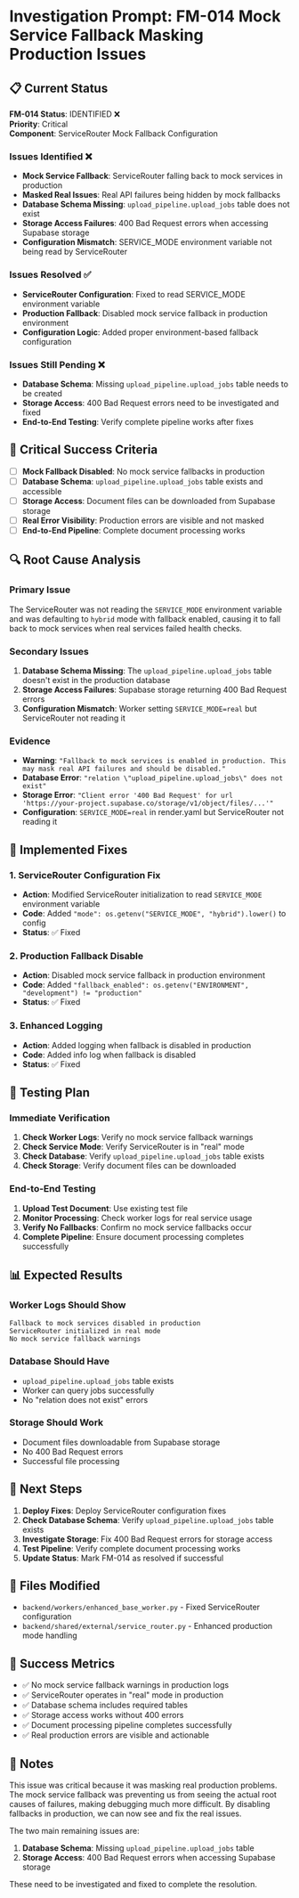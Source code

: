 # Investigation Prompt: FM-014 Mock Service Fallback Masking Production Issues

## 📋 **Current Status**

**FM-014 Status**: IDENTIFIED ❌  
**Priority**: Critical  
**Component**: ServiceRouter Mock Fallback Configuration  

### **Issues Identified** ❌
- **Mock Service Fallback**: ServiceRouter falling back to mock services in production
- **Masked Real Issues**: Real API failures being hidden by mock fallbacks
- **Database Schema Missing**: `upload_pipeline.upload_jobs` table does not exist
- **Storage Access Failures**: 400 Bad Request errors when accessing Supabase storage
- **Configuration Mismatch**: SERVICE_MODE environment variable not being read by ServiceRouter

### **Issues Resolved** ✅
- **ServiceRouter Configuration**: Fixed to read SERVICE_MODE environment variable
- **Production Fallback**: Disabled mock service fallback in production environment
- **Configuration Logic**: Added proper environment-based fallback configuration

### **Issues Still Pending** ❌
- **Database Schema**: Missing `upload_pipeline.upload_jobs` table needs to be created
- **Storage Access**: 400 Bad Request errors need to be investigated and fixed
- **End-to-End Testing**: Verify complete pipeline works after fixes

## 🚨 **Critical Success Criteria**

- [ ] **Mock Fallback Disabled**: No mock service fallbacks in production
- [ ] **Database Schema**: `upload_pipeline.upload_jobs` table exists and accessible
- [ ] **Storage Access**: Document files can be downloaded from Supabase storage
- [ ] **Real Error Visibility**: Production errors are visible and not masked
- [ ] **End-to-End Pipeline**: Complete document processing works

## 🔍 **Root Cause Analysis**

### **Primary Issue**
The ServiceRouter was not reading the `SERVICE_MODE` environment variable and was defaulting to `hybrid` mode with fallback enabled, causing it to fall back to mock services when real services failed health checks.

### **Secondary Issues**
1. **Database Schema Missing**: The `upload_pipeline.upload_jobs` table doesn't exist in the production database
2. **Storage Access Failures**: Supabase storage returning 400 Bad Request errors
3. **Configuration Mismatch**: Worker setting `SERVICE_MODE=real` but ServiceRouter not reading it

### **Evidence**
- **Warning**: `"Fallback to mock services is enabled in production. This may mask real API failures and should be disabled."`
- **Database Error**: `"relation \"upload_pipeline.upload_jobs\" does not exist"`
- **Storage Error**: `"Client error '400 Bad Request' for url 'https://your-project.supabase.co/storage/v1/object/files/...'"`
- **Configuration**: `SERVICE_MODE=real` in render.yaml but ServiceRouter not reading it

## 🔧 **Implemented Fixes**

### **1. ServiceRouter Configuration Fix**
- **Action**: Modified ServiceRouter initialization to read `SERVICE_MODE` environment variable
- **Code**: Added `"mode": os.getenv("SERVICE_MODE", "hybrid").lower()` to config
- **Status**: ✅ Fixed

### **2. Production Fallback Disable**
- **Action**: Disabled mock service fallback in production environment
- **Code**: Added `"fallback_enabled": os.getenv("ENVIRONMENT", "development") != "production"`
- **Status**: ✅ Fixed

### **3. Enhanced Logging**
- **Action**: Added logging when fallback is disabled in production
- **Code**: Added info log when fallback is disabled
- **Status**: ✅ Fixed

## 🧪 **Testing Plan**

### **Immediate Verification**
1. **Check Worker Logs**: Verify no mock service fallback warnings
2. **Check Service Mode**: Verify ServiceRouter is in "real" mode
3. **Check Database**: Verify `upload_pipeline.upload_jobs` table exists
4. **Check Storage**: Verify document files can be downloaded

### **End-to-End Testing**
1. **Upload Test Document**: Use existing test file
2. **Monitor Processing**: Check worker logs for real service usage
3. **Verify No Fallbacks**: Confirm no mock service fallbacks occur
4. **Complete Pipeline**: Ensure document processing completes successfully

## 📊 **Expected Results**

### **Worker Logs Should Show**
```
Fallback to mock services disabled in production
ServiceRouter initialized in real mode
No mock service fallback warnings
```

### **Database Should Have**
- `upload_pipeline.upload_jobs` table exists
- Worker can query jobs successfully
- No "relation does not exist" errors

### **Storage Should Work**
- Document files downloadable from Supabase storage
- No 400 Bad Request errors
- Successful file processing

## 🔄 **Next Steps**

1. **Deploy Fixes**: Deploy ServiceRouter configuration fixes
2. **Check Database Schema**: Verify `upload_pipeline.upload_jobs` table exists
3. **Investigate Storage**: Fix 400 Bad Request errors for storage access
4. **Test Pipeline**: Verify complete document processing works
5. **Update Status**: Mark FM-014 as resolved if successful

## 📁 **Files Modified**

- `backend/workers/enhanced_base_worker.py` - Fixed ServiceRouter configuration
- `backend/shared/external/service_router.py` - Enhanced production mode handling

## 🎯 **Success Metrics**

- ✅ No mock service fallback warnings in production logs
- ✅ ServiceRouter operates in "real" mode in production
- ✅ Database schema includes required tables
- ✅ Storage access works without 400 errors
- ✅ Document processing pipeline completes successfully
- ✅ Real production errors are visible and actionable

## 📝 **Notes**

This issue was critical because it was masking real production problems. The mock service fallback was preventing us from seeing the actual root causes of failures, making debugging much more difficult. By disabling fallbacks in production, we can now see and fix the real issues.

The two main remaining issues are:
1. **Database Schema**: Missing `upload_pipeline.upload_jobs` table
2. **Storage Access**: 400 Bad Request errors when accessing Supabase storage

These need to be investigated and fixed to complete the resolution.

